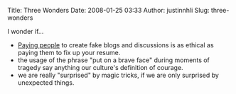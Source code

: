 Title: Three Wonders
Date: 2008-01-25 03:33
Author: justinnhli
Slug: three-wonders

I wonder if...

-   [Paying
    people](http://www.wired.com/culture/lifestyle/commentary/alttext/2007/11/alttext_1114)
    to create fake blogs and discussions is as ethical as paying them to
    fix up your resume.
-   the usage of the phrase "put on a brave face" during moments of
    tragedy say anything our culture's definition of courage.
-   we are really "surprised" by magic tricks, if we are only surprised
    by unexpected things.

